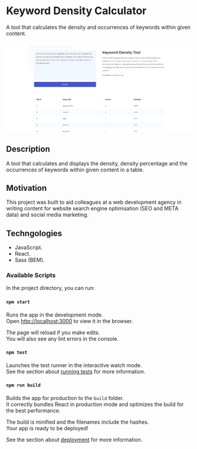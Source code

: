 # Keyword Density Calculator

A tool that calculates the density and occurrences of keywords within given content.

![Keyword Density Calculator](documentation/keyword-density-calculator.jpg)

## Description

A tool that calculates and displays the density, density percentage and the occurrences of keywords within given content in a table.

## Motivation

This project was built to aid colleagues at a web development agency in writing content for website search engine optimisation (SEO and META data) and social media marketing.

## Techngologies

- JavaScript.
- React.
- Sass (BEM).

### Available Scripts

In the project directory, you can run:

#### `npm start`

Runs the app in the development mode.\
Open [http://localhost:3000](http://localhost:3000) to view it in the browser.

The page will reload if you make edits.\
You will also see any lint errors in the console.

#### `npm test`

Launches the test runner in the interactive watch mode.\
See the section about [running tests](https://facebook.github.io/create-react-app/docs/running-tests) for more information.

#### `npm run build`

Builds the app for production to the `build` folder.\
It correctly bundles React in production mode and optimizes the build for the best performance.

The build is minified and the filenames include the hashes.\
Your app is ready to be deployed!

See the section about [deployment](https://facebook.github.io/create-react-app/docs/deployment) for more information.
